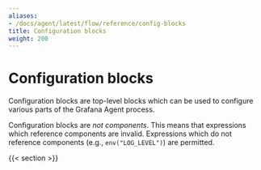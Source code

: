 ```yaml
---
aliases:
- /docs/agent/latest/flow/reference/config-blocks
title: Configuration blocks
weight: 200
---
```


# Configuration blocks

Configuration blocks are top-level blocks which can be used to configure
various parts of the Grafana Agent process.

Configuration blocks are _not components_. This means that expressions which
reference components are invalid. Expressions which do not reference components
(e.g., `env("LOG_LEVEL")`) are permitted.

{{< section >}}
